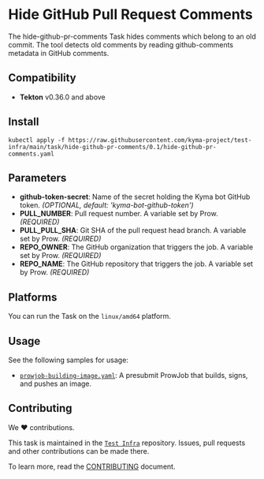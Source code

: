 # Hide GitHub Pull Request Comments

The hide-github-pr-comments Task hides comments which belong to an old commit.
The tool detects old comments by reading github-comments metadata in GitHub comments.

## Compatibility

- **Tekton** v0.36.0 and above

## Install

```shell
kubectl apply -f https://raw.githubusercontent.com/kyma-project/test-infra/main/task/hide-github-pr-comments/0.1/hide-github-pr-comments.yaml
```

## Parameters

- **github-token-secret**: Name of the secret holding the Kyma bot GitHub token. _(OPTIONAL, default: 'kyma-bot-github-token')_
- **PULL_NUMBER**: Pull request number. A variable set by Prow. _(REQUIRED)_
- **PULL_PULL_SHA**: Git SHA of the pull request head branch. A variable set by Prow.  _(REQUIRED)_
- **REPO_OWNER**: The GitHub organization that triggers the job. A variable set by Prow.  _(REQUIRED)_
- **REPO_NAME**: The GitHub repository that triggers the job. A variable set by Prow.  _(REQUIRED)_

## Platforms

You can run the Task on the `linux/amd64` platform.

## Usage

See the following samples for usage:

- [`prowjob-building-image.yaml`](../samples/sample_prowjob_pipeline.yaml): A presubmit ProwJob that builds, signs, and pushes an image.

## Contributing

We ❤ contributions.

This task is maintained in the [`Test Infra`](https://github.com/kyma-project/test-infra) repository. Issues, pull requests and other contributions can be made there.

To learn more, read the [CONTRIBUTING][contributing] document.

[contributing]: https://github.com/kyma-project/test-infra/blob/main/CONTRIBUTING.md
